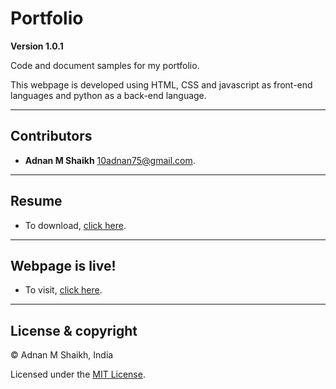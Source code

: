 # Portfolio

**Version 1.0.1** 

Code and document samples for my portfolio.

This webpage is developed using HTML, CSS and javascript as front-end languages and python as a back-end language.

---

## Contributors

- **Adnan M Shaikh** <10adnan75@gmail.com>.

---

## Resume

- To download, [click here](https://github.com/10adnan75/10adnan75.github.io/raw/main/Adnan_Resume.pdf).

---

## Webpage is live!

- To visit, [click here](https://10adnan75.github.io).

---

## License & copyright

© Adnan M Shaikh, India

Licensed under the [MIT License](LICENSE).
